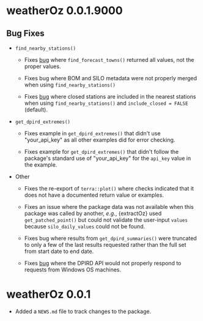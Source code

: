 # weatherOz 0.0.1.9000

## Bug Fixes

* `find_nearby_stations()`

  * Fixes [bug](https://github.com/DPIRD-FSI/weatherOz/issues/35) where `find_forecast_towns()` returned all values, not the proper values.

  * Fixes bug where BOM and SILO metadata were not properly merged when using `find_nearby_stations()`

  * Fixes [bug](https://github.com/DPIRD-FSI/weatherOz/issues/36) where closed stations are included in the nearest stations when using `find_nearby_stations()` and `include_closed = FALSE` (default).

* `get_dpird_extremes()`

  * Fixes example in `get_dpird_extremes()` that didn't use "your_api_key" as all other examples did for error checking.

  * Fixes example for `get_dpird_extremes()` that didn't follow the package's standard use of "your_api_key" for the `api_key` value in the example.

* Other

  * Fixes the re-export of `terra::plot()` where checks indicated that it does not have a documented return value or examples.

  * Fixes an issue where the package data was not available when this package was called by another, _e.g._, {extractOz} used `get_patched_point()` but could not validate the user-input `values` because `silo_daily_values` could not be found.

  * Fixes bug where results from `get_dpird_summaries()` were truncated to only a few of the last results requested rather than the full set from start date to end date.

  * Fixes [bug](https://github.com/DPIRD-FSI/weatherOz/issues/38) where the DPIRD API would not properly respond to requests from Windows OS machines.

# weatherOz 0.0.1

* Added a `NEWS.md` file to track changes to the package.

